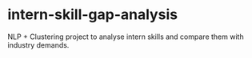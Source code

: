 # intern-skill-gap-analysis
NLP + Clustering project to analyse intern skills and compare them with industry demands.
